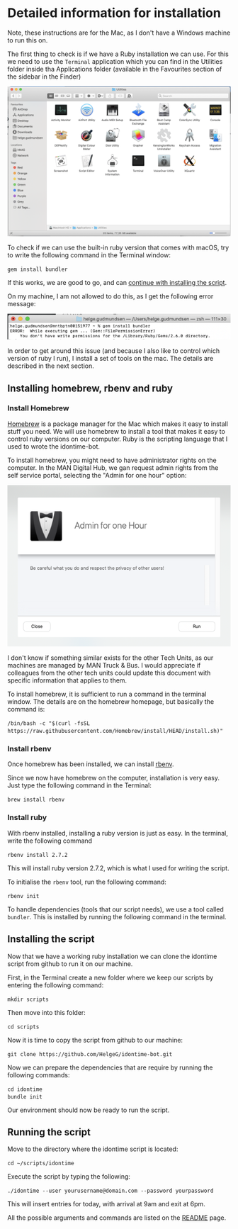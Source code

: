 # Detailed information for installation

Note, these instructions are for the Mac, as I don't have a Windows machine to run this on.

The first thing to check is if we have a Ruby installation we can use. For this we need to use the `Terminal` application which you can find in the Utilities folder inside tha Applications folder (available in the Favourites section of the sidebar in the Finder)

![Terminal.app](images/Utilities.png "Terminal.app")

To check if we can use the built-in ruby version that comes with macOS, try to write the following command in the Terminal window:

`gem install bundler`

If this works, we are good to go, and can [continue with installing the script](#installing-the-script).

On my machine, I am not allowed to do this, as I get the following error message:

![gem error](images/gem-error.png "gem error")

In order to get around this issue (and because I also like to control which version of ruby I run), I install a set of 
tools on the mac. The details are described in the next section.

## Installing homebrew, rbenv and ruby

### Install Homebrew

[Homebrew](https://brew.sh/) is a package manager for the Mac which makes it easy to install stuff you need. We will use 
homebrew to install a tool that makes it easy to control ruby versions on our computer. Ruby is the scripting language 
that I used to wrote the idontime-bot.

To install homebrew, you might need to have administrator rights on the computer. In the MAN Digital Hub, we gan 
request admin rights from the self service portal, selecting the "Admin for one hour" option:

![Admin for one hour](images/admin.png "Admin for one hour")

I don't know if something similar exists for the other Tech Units, as our machines are managed by MAN Truck & Bus. 
I would appreciate if colleagues from the other tech units could update this document with specific information that 
applies to them.

To install homebrew, it is sufficient to run a command in the terminal window. The details are on the homebrew homepage,
but basically the command is:

`/bin/bash -c "$(curl -fsSL https://raw.githubusercontent.com/Homebrew/install/HEAD/install.sh)"`


### Install rbenv

Once homebrew has been installed, we can install [rbenv](https://github.com/rbenv/rbenv).

Since we now have homebrew on the computer, installation is very easy. Just type the following command in the Terminal:

`brew install rbenv`

### Install ruby

With rbenv installed, installing a ruby version is just as easy. In the terminal, write the following command

`rbenv install 2.7.2`

This will install ruby version 2.7.2, which is what I used for writing the script.

To initialise the `rbenv` tool, run the following command:

`rbenv init`

To handle dependencies (tools that our script needs), we use a tool called `bundler`. This is installed by running the
following command in the terminal.


## Installing the script

Now that we have a working ruby installation we can clone the idontime script from github to run it on our machine.

First, in the Terminal create a new folder where we keep our scripts by entering the following command:

`mkdir scripts`

Then move into this folder:

`cd scripts`

Now it is time to copy the script from github to our machine:

`git clone https://github.com/HelgeG/idontime-bot.git`

Now we can prepare the dependencies that are require by running the following commands:

`cd idontime`  
`bundle init`  

Our environment should now be ready to run the script.

## Running the script

Move to the directory where the idontime script is located:

`cd ~/scripts/idontime`

Execute the script by typing the following:

`./idontime --user yourusername@domain.com --password yourpassword`

This will insert entries for today, with arrival at 9am and exit at 6pm.

All the possible arguments and commands are listed on the [README](README.md) page.
